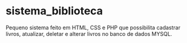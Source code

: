 # sistema_biblioteca

Pequeno sistema feito em HTML, CSS e PHP que possibilita cadastrar livros, atualizar, deletar e alterar livros no banco de dados MYSQL.
